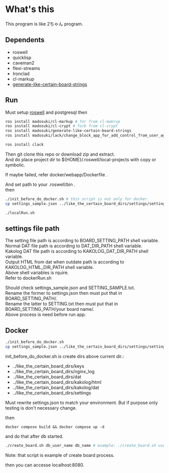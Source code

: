 # What's this
This program is like 2ちゃん program.


## Dependents
- roswell
- quicklisp
- caveman2
- flexi-streams
- Ironclad
- cl-markup
- [generate-like-certain-board-strings](https://github.com/madosuki/generate-like-certain-board-strings)

## Run
Must setup [roswell](https://github.com/roswell/roswell) and postgresql then  
```bash
ros install madosuki/cl-markup # for from cl-makrup
ros install madosuki/cl-crypt # fork from cl-crypt
ros install madosuki/generate-like-certain-board-strings
ros install madosuki/lack/change_block_app_for_add_control_from_user_agent # forked from lack

ros install clack

```
Then git clone this repo or download zip and extract.  
And do place project dir to ${HOME}/.roswell/local-projects with copy or symbolic.

If maybe failed, refer docker/webapp/Dockerfile .  

And set path to your .roswell/bin .  
then
```bash
./init_before_do_docker.sh # this script is not only for docker.
cp settings_sample.json ../like_the_certain_board_dirs/settings/settings.json
```
```bash
./localRun.sh
```

## settings file path
The setting file path is according to BOARD_SETTING_PATH shell variable.   
Normal DAT file path is according to DAT_DIR_PATH shell variable.   
Kakolog DAT file path is according to KAKOLOG_DAT_DIR_PATH shell variable.  
Output HTML from dat when outdate path is according to KAKOLOG_HTML_DIR_PATH shell variable.   
Above shell variables is rquire.  
Refer to dockerRun.sh  
  
Should check settings_sample.json and SETTING_SAMPLE.txt.  
Rename the former to settings.json then must put that in BOARD_SETTING_PATH/.   
Rename the latter to SETTING.txt then must put that in BOARD_SETTING_PATH/your board name/.   
Above process is need before run app.


## Docker
```bash
./init_before_do_docker.sh
cp settings_sample.json ../like_the_certain_board_dirs/settings/settings.json
```
init_before_do_docker.sh is create dirs above current dir.:
- ../like_the_certain_board_dirs/keys
- ../like_the_certain_board_dirs/nginx_log
- ../like_the_certain_board_dirs/dat
- ../like_the_certain_board_dirs/kakolog/html
- ../like_the_certain_board_dirs/kakolog/dat
- ../like_the_certain_board_dirs/settings

Must rewrite settings.json to match your environment. But if purpose only testing is don't necessary change.  

then
```
docker compose build && docker compose up -d
```

and do that after db started.
```bash
./create_board.sh db_user_name db_name # example: ./create_board.sh user mysite
```
Note: that script is example of create board process.  

then you can accesse localhost:8080.  
